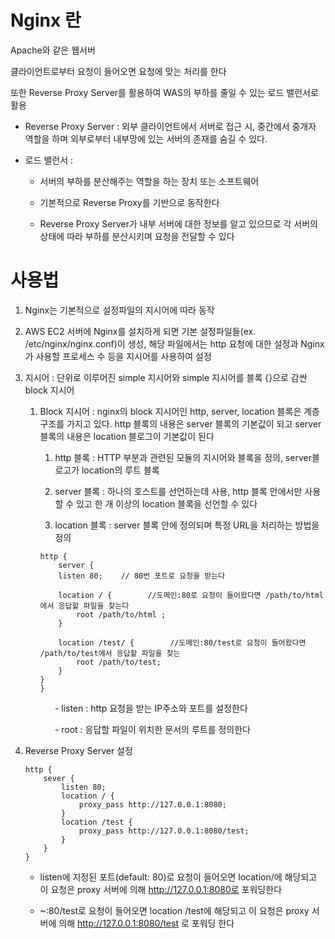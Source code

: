# Nginx 란

Apache와 같은 웹서버

클라이언트로부터 요청이 들어오면 요청에 맞는 처리를 한다

또한 Reverse Proxy Server를 활용하여 WAS의 부하를 줄일 수 있는 로드 밸런서로 활용

- Reverse Proxy Server : 외부 클라이언트에서 서버로 접근 시, 중간에서 중개자 역할을 하며 외부로부터 내부망에 있는 서버의 존재를 숨길 수 있다.

- 로드 밸런서 : 
  
  - 서버의 부하를 분산해주는 역할을 하는 장치 또는 소프트웨어
  
  - 기본적으로 Reverse Proxy를 기반으로 동작한다
  
  - Reverse Proxy Server가 내부 서버에 대한 정보를 알고 있으므로 각 서버의 상태에 따라 부하를 분산시키며 요청을 전달할 수 있다

# 사용법

1. Nginx는 기본적으로 설정파일의 지시어에 따라 동작

2. AWS EC2 서버에 Nginx를 설치하게 되면 기본 설정파일들(ex. /etc/nginx/nginx.conf)이 생성, 해당 파일에서는 http 요청에 대한 설정과 Nginx가 사용할 프로세스 수 등을 지시어를 사용하여 설정

3. 지시어 : 단위로 이루어진 simple 지시어와 simple 지시어를 블록 {}으로 감싼 block 지시어
   
   1. Block 지시어 : nginx의 block 지시어인 http, server, location 블록은 계층 구조를 가지고 있다. http 블록의 내용은 server 블록의 기본값이 되고 server 블록의 내용은 location 블로그이 기본값이 된다
      
      1. http 블록 : HTTP 부분과 관련된 모듈의 지시어와 블록을 정의, server블로고가 location의 루트 블록
      
      2. server 블록 : 하나의 호스트를 선언하는데 사용, http 블록 안에서만 사용할 수 있고 한 개 이상의 location 블록을 선언할 수 있다
      
      3. location 블록 : server 블록 안에 정의되며 특정 URL을 처리하는 방법을 정의
      
      ```shell
      http {
          server {
          listen 80;    // 80번 포트로 요청을 받는다    
      
          location / {        //도메인:80로 요청이 들어왔다면 /path/to/html에서 응답할 파일을 찾는다
              root /path/to/html ;
          }
      
          location /test/ {        //도메인:80/test로 요청이 들어왔다면 /path/to/test에서 응답할 파일을 찾는
              root /path/to/test;
          }
      }
      }
      ```

                  - listen : http 요청을 받는 IP주소와 포트를 설정한다

                  - root : 응답할 파일이 위치한 문서의 루트를 정의한다

4. Reverse Proxy Server 설정
   
   ```shell
   http {
       sever {
           listen 80;
           location / {
               proxy_pass http://127.0.0.1:8080;
           }
           location /test {
               proxy_pass http://127.0.0.1:8080/test;
           }
       }
   }
   ```
   
   - listen에 지정된 포트(default: 80)로 요청이 들어오면 location/에 해당되고 이 요청은 proxy 서버에 의해 http://127.0.0.1:8080로 포워딩한다
   
   - ~:80/test로 요청이 들어오면 location /test에 해당되고 이 요청은 proxy 서버에 의해 http://127.0.0.1:8080/test 로 포워딩 한다
